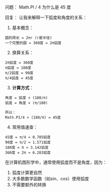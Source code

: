 问题：
Math.PI / 4 为什么是 45 度

回复：
让我来解释一下弧度和角度的关系：

1. 基本概念：
```
圆的周长 = 2πr (r是半径)
一个完整的圆 = 360度 = 2π弧度
```

2. 换算关系：
```
2π弧度 = 360度
π弧度 = 180度
π/2弧度 = 90度
π/4弧度 = 45度
```

3. **计算方式**：
```
角度 = 弧度 × (180/π)
弧度 = 角度 × (π/180)

所以：
Math.PI/4 × (180/π) = 45度
```

4. 常用值速查：
```
45度 = π/4 ≈ 0.785弧度
90度 = π/2 ≈ 1.571弧度
180度 = π ≈ 3.142弧度
360度 = 2π ≈ 6.283弧度
```

在计算机图形学中，通常使用弧度而不是角度，因为：
1. 弧度计算更自然
2. 大多数数学函数（如sin、cos）使用弧度
3. 不需要额外的转换